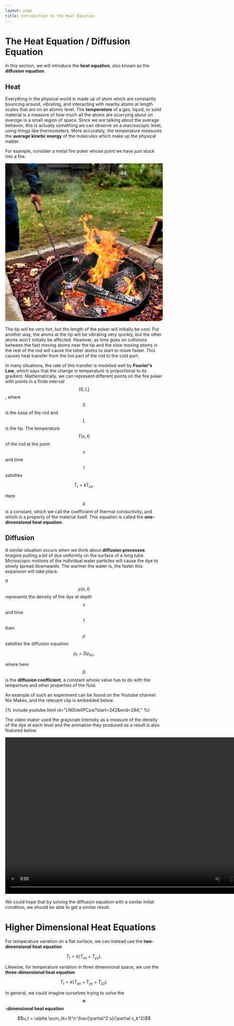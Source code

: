 ```yaml
---
layout: page
title: Introduction to the Heat Equation
---
```


# The Heat Equation / Diffusion Equation

In this section, we will introduce the **heat equation**, also known as the **diffusion equation**.

## Heat

Everything in the physical world is made up of atom which are constantly bouncing around, vibrating, and interacting with nearby atoms at length scales that are on an atomic level.
The **temperature** of a gas, liquid, or solid material is a measure of how much all the atoms are scurrying about *on average* in a small region of space.
Since we are talking about the average behavior, this is actually something we can observe on a macroscopic level, using things like thermometers.
More accurately, the temperature measures the **average kinetic energy** of the molecules which make up the physical matter.

For example, consider a metal fire poker whose point we have just stuck into a fire.

<p align="center"><img widtth=300 src="fig/fire-poker.webp"/></p>

The tip will be very hot, but the length of the poker will initially be cool.
Put another way, the atoms at the tip will be vibrating very quickly, but the other atoms won't initially be affected.
However, as time goes on collisions between the fast moving atoms near the tip and the slow moving atoms in the rest of the rod will cause the latter atoms to start to move faster.
This causes heat transfer from the hot part of the rod to the cold part.

In many situations, the rate of this transfer is modeled well by **Fourier's Law**, which says that the change in temperature is proportional to its gradient.
Mathematically, we can represent different points on the fire poker with points in a finite interval $$[0,L]$$, where $$0$$ is the base of the rod and $$L$$ is the tip.
The temperature $$T(x,t)$$ of the rod at the point $$x$$ and time $$t$$ satisfies

$$T_t = kT_{xx}.$$

Here $$k$$ is a constant, which we call the coefficient of thermal conductivity, and which is a property of the material itself.
This equation is called the **one-dimensional heat equation**.

## Diffusion

A similar situation occurs when we think about **diffusion processes**.
Imagine putting a bit of dye uniformly on the surface of a long tube.
Microscopic motions of the individual water particles will cause the dye to slowly spread downwards.
The warmer the water is, the faster this expansion will take place.

If $$\rho(x,t)$$ represents the density of the dye at depth $$x$$ and time $$t$$ then $$\rho$$ satisfies the diffusion equation

$$\rho_t = D\rho_{xx},$$

where here $$D$$ is the **diffusion coefficient**, a constant whose value has to
do with the temperture and other properties of the fluid.

An example of such an experiment can be found on the Youtube channel Nix Makes, and the relevant clip is embedded below.

{% include youtube.html id="LN0UeifPCzw?start=242&end=284;" %}

The video maker used the grayscale intensity as a measure of the density of the dye at each level and the animation they produced as a result is also featured below.

<video controls="" width="800" height="500" muted="" loop="" autoplay="">
<source src="vid/diffusion.mp4" type="video/mp4">
</video>

We could hope that by solving the diffusion equation with a similar initial condition, we should be able to get a similar result.


# Higher Dimensional Heat Equations

For temperature variation on a flat surface, we can instead use the **two-dimensional heat equation**

$$T_t = k(T_{xx}+T_{yy}).$$

Likewise, for temperature variation in three dimensional space, we use the **three-dimensional heat equation**

$$T_t = k(T_{xx}+T_{yy}+T_{zz}).$$

In general, we could imagine ourselves trying to solve the **$$n$$-dimensional heat equation**

$$u_t = \alpha \sum_{k=1}^n \frac{\partial^2 u}{\partial x_k^2}$$

